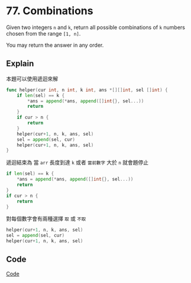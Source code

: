 # 77. Combinations

Given two integers `n` and `k`, return all possible combinations of `k` numbers chosen from the range `[1, n]`.

You may return the answer in any order.

## Explain

本題可以使用遞迴來解
```go
func helper(cur int, n int, k int, ans *[][]int, sel []int) {
	if len(sel) == k {
		*ans = append(*ans, append([]int{}, sel...))
		return
	}
	if cur > n {
		return
	}
	helper(cur+1, n, k, ans, sel)
	sel = append(sel, cur)
	helper(cur+1, n, k, ans, sel)
}
```

遞迴結束為 當 `arr` 長度到達 `k` 或者 `當前數字` 大於 `n` 就會題停止
```go
if len(sel) == k {
    *ans = append(*ans, append([]int{}, sel...))
    return
}
if cur > n {
    return
}
```

對每個數字會有兩種選擇 `取` 或 `不取`
```go
helper(cur+1, n, k, ans, sel)
sel = append(sel, cur)
helper(cur+1, n, k, ans, sel)
```

## Code
[Code](./solution.go)